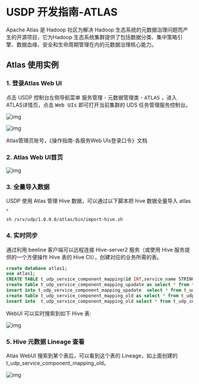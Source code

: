 # USDP 开发指南-ATLAS

Apache Atlas 是 Hadoop 社区为解决 Hadoop 生态系统的元数据治理问题而产生的开源项目，它为Hadoop 生态系统集群提供了包括数据分类、集中策略引擎、数据血缘、安全和生命周期管理在内的元数据治理核心能力。

## Atlas 使用实例

### 1. 登录Atlas Web UI

点击 USDP 控制台左侧导航菜单 <kbd>服务管理</kbd> - <kbd>元数据管理类</kbd> - <kbd>ATLAS</kbd> ，进入ATLAS详情页，点击 <kbd>Web UIs</kbd> 即可打开当前集群的 UDS 任务管理服务控制台。

![img](../images/developer/atlas/usdp_atlas.png)

![img](../images/developer/atlas/atlas_login.png)

Atlas管理员账号，《操作指南-各服务Web UIs登录口令》文档

### 2. Atlas Web UI首页

![img](../images/developer/atlas/16073970384716.png)

### 3. 全量导入数据
USDP 使用 Atlas 管理 Hive 数据，可以通过以下脚本把 hive 数据全量导入 atlas 。

```shell
sh /srv/udp/1.0.0.0/atlas/bin/import-hive.sh
```

### 4. 实时同步

通过利用 beeline 客户端可以远程连接 Hive-server2 服务（或使用 Hive 服务提供的一个方便操作 Hive 表的 Hive Cli），创建对应的业务所需的表。

```sql
create database atlas1;
use atlas1;
CREATE TABLE t_udp_service_component_mapping(id INT,service_name STRING,component_name STRING,max_living_count INT,required INT,create_time INT,update_time INT);
create table t_udp_service_component_mapping_upadate as select * from t_udp_service_component_mapping;
insert into t_udp_service_component_mapping_upadate  select * from t_udp_service_component_mapping;
create table t_udp_service_component_mapping_old as select * from t_udp_service_component_mapping_upadate;
insert into  t_udp_service_component_mapping_old select * from t_udp_service_component_mapping;
```

WebUI 可以实时搜索到如下 Hive 表:

![img](../images/developer/atlas/1607398637701.png)

### 5. Hive 元数据 Lineage 查看
Atlas WebUI 搜索到某个表后，可以看到这个表的  Lineage，如上面创建的 t_udp_service_component_mapping_old。

![img](../images/developer/atlas/16073989954242.png)